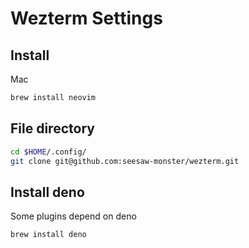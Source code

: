 # Wezterm Settings
## Install
Mac
```bash
brew install neovim
```
## File directory
```bash
cd $HOME/.config/
git clone git@github.com:seesaw-monster/wezterm.git
```
## Install deno
Some plugins depend on deno
```bash
brew install deno
```
